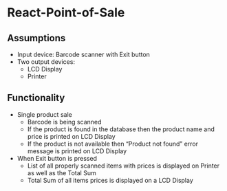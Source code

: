 # React-Point-of-Sale

## Assumptions
- Input device: Barcode scanner with Exit button
- Two output devices:
  - LCD Display 
  - Printer

## Functionality
- Single product sale
  - Barcode is being scanned
  - If the product is found in the database then the product name and price is printed on LCD Display
  - If the product is not available then “Product not found” error message is printed on LCD Display
- When Exit button is pressed
  - List of all properly scanned items with prices is displayed on Printer as well as the Total Sum
  - Total Sum of all items prices is displayed on a LCD Display
